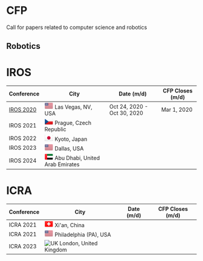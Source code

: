 # CFP
Call for papers related to computer science and robotics

## Robotics
# IROS

Conference                | City                   | Date (m/d)                              | CFP Closes (m/d)
------------------------- | ---------------------- | -------------                           | -------------
[IROS 2020](http://www.iros2020.org/)              | ![US](png/US.png) Las Vegas, NV, USA    | Oct 24, 2020 - Oct 30, 2020             | Mar 1, 2020
IROS 2021                 | ![CZ](png/CZ.png) Prague, Czech Republic | 
IROS 2022                 | ![JP](png/JP.png) Kyoto, Japan           |
IROS 2023                 | ![US](png/US.png) Dallas, USA            |
IROS 2024                 | ![AE](png/AE.png) Abu Dhabi, United Arab Emirates |

# ICRA

Conference                | City                   | Date (m/d)                              | CFP Closes (m/d)
------------------------- | ---------------------- | -------------                           | -------------
ICRA 2021                 | ![CH](png/CH.png) Xi'an, China                      | 
ICRA 2021                 | ![US](png/US.png) Philadelphia (PA), USA            | 
ICRA 2023                 | ![UK](png/UK.png) London, United Kingdom            |



